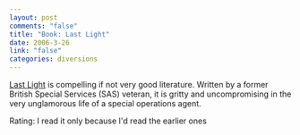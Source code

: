 ```yaml
--- 
layout: post
comments: "false"
title: "Book: Last Light"
date: 2006-3-26
link: "false"
categories: diversions
---
```

<a href="http://www.amazon.com/gp/product/074340629X/qid=1143427562/sr=2-3/ref=pd_bbs_b_2_3/103-1777557-8386232?s=books&v=glance&n=283155" title="Last Light">Last Light</a> is compelling if not very good literature. Written by a former British Special Services (SAS) veteran, it is gritty and uncompromising in the very unglamorous life of a special operations agent.

Rating: I read it only because I'd read the earlier ones
